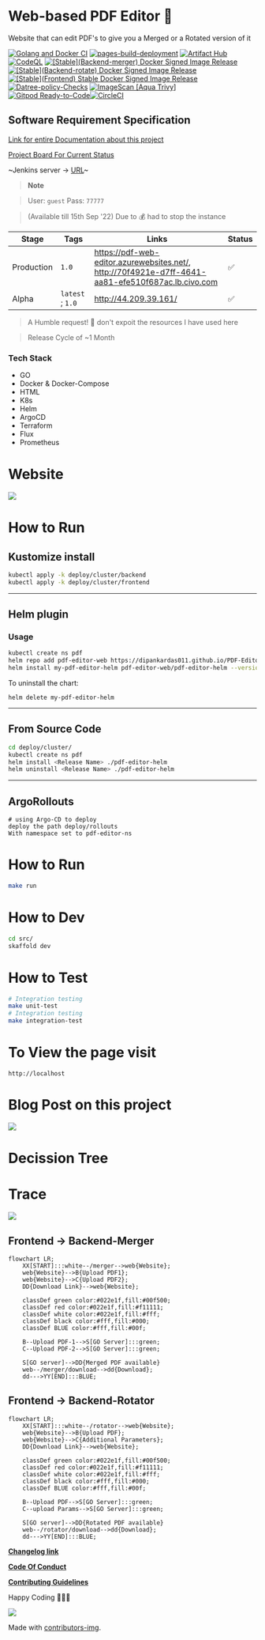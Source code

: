 # Web-based PDF Editor 🥳

Website that can edit PDF's to give you a Merged or a Rotated version of it

[![Golang and Docker CI](https://github.com/dipankardas011/PDF-Editor/actions/workflows/CI.yaml/badge.svg?branch=main)](https://github.com/dipankardas011/PDF-Editor/actions/workflows/CI.yaml) [![pages-build-deployment](https://github.com/dipankardas011/PDF-Editor/actions/workflows/pages/pages-build-deployment/badge.svg)](https://github.com/dipankardas011/PDF-Editor/actions/workflows/pages/pages-build-deployment) [![Artifact Hub](https://img.shields.io/endpoint?url=https://artifacthub.io/badge/repository/pdf-editor-web)](https://artifacthub.io/packages/search?repo=pdf-editor-web) [![CodeQL](https://github.com/dipankardas011/PDF-Editor/actions/workflows/codeql-analysis.yml/badge.svg)](https://github.com/dipankardas011/PDF-Editor/actions/workflows/codeql-analysis.yml) [![\[Stable\](Backend-merger) Docker Signed Image Release](https://github.com/dipankardas011/PDF-Editor/actions/workflows/CD-backend-merge.yaml/badge.svg)](https://github.com/dipankardas011/PDF-Editor/actions/workflows/CD-backend-merge.yaml) [![\[Stable\](Backend-rotate) Docker Signed Image Release](https://github.com/dipankardas011/PDF-Editor/actions/workflows/CD-backend-rotate.yaml/badge.svg)](https://github.com/dipankardas011/PDF-Editor/actions/workflows/CD-backend-rotate.yaml) [![\[Stable\](Frontend) Stable Docker Signed Image Release](https://github.com/dipankardas011/PDF-Editor/actions/workflows/CD-frontend.yaml/badge.svg)](https://github.com/dipankardas011/PDF-Editor/actions/workflows/CD-frontend.yaml) [![Datree-policy-Checks](https://github.com/dipankardas011/PDF-Editor/actions/workflows/Datree-CD.yaml/badge.svg?branch=main)](https://github.com/dipankardas011/PDF-Editor/actions/workflows/Datree-CD.yaml) [![ImageScan [Aqua Trivy]](https://github.com/dipankardas011/PDF-Editor/actions/workflows/imageScan.yaml/badge.svg)](https://github.com/dipankardas011/PDF-Editor/actions/workflows/imageScan.yaml) [![Gitpod Ready-to-Code](https://img.shields.io/badge/Gitpod-ready--to--code-blue?logo=gitpod)](https://gitpod.io/#https://github.com/dipankardas011/PDF-Editor)[![CircleCI](https://dl.circleci.com/status-badge/img/gh/dipankardas011/PDF-Editor/tree/main.svg?style=svg)](https://dl.circleci.com/status-badge/redirect/gh/dipankardas011/PDF-Editor/tree/main)


## Software Requirement Specification

[Link for entire Documentation about this project](https://docs.google.com/document/d/e/2PACX-1vQvfAZFG0Tw9MAXtXXXDDGFZ6967Iz9CK1rTE9Gl-cR8fKF268qoggKPIUhKGD3fWszGFEUfwoKYC9D/pub)

[Project Board For Current Status](https://github.com/users/dipankardas011/projects/2/views/1)

~Jenkins server -> [URL](http://ec2-XX-XX-XX-XX.compute-1.amazonaws.com:8080/)~
> **Note**

> User: `guest`
> Pass: `77777`

> (Available till 15th Sep '22) Due to 💰 had to stop the instance

Stage | Tags | Links | Status
--|--|--|--
Production | `1.0` | https://pdf-web-editor.azurewebsites.net/, http://70f4921e-d7ff-4641-aa81-efe510f687ac.lb.civo.com | ✅
Alpha | `latest` ; `1.0` | http://44.209.39.161/ | ✅

> A Humble request! 🙏 don't expoit the resources I have used here

> Release Cycle of ~1 Month

### Tech Stack
* GO
* Docker & Docker-Compose
* HTML
* K8s
* Helm
* ArgoCD
* Terraform
* Flux
* Prometheus

# Website
![](./coverpage.png)


# How to Run

## Kustomize install
```bash
kubectl apply -k deploy/cluster/backend
kubectl apply -k deploy/cluster/frontend
```

---


## Helm plugin

### Usage


```bash
kubectl create ns pdf
helm repo add pdf-editor-web https://dipankardas011.github.io/PDF-Editor/
helm install my-pdf-editor-helm pdf-editor-web/pdf-editor-helm --version 0.1.0
```
To uninstall the chart:

    helm delete my-pdf-editor-helm

---

## From Source Code
```bash
cd deploy/cluster/
kubectl create ns pdf
helm install <Release Name> ./pdf-editor-helm
helm uninstall <Release Name> ./pdf-editor-helm
```

---

## ArgoRollouts
```
# using Argo-CD to deploy
deploy the path deploy/rollouts
With namespace set to pdf-editor-ns
```

# How to Run

```bash
make run
```

# How to Dev

```bash
cd src/
skaffold dev
```

# How to Test

```bash
# Integration testing
make unit-test
# Integration testing
make integration-test
```


# To View the page visit

```url
http://localhost
```

# Blog Post on this project
[![](./coverpage.png)](https://blog.kubesimplify.com/about-my-pdf-editor-project)


# Decission Tree

# Trace
![](./trace.png)

## Frontend -> Backend-Merger
```mermaid
flowchart LR;
    XX[START]:::white--/merger-->web{Website};
    web{Website}-->B{Upload PDF1};
    web{Website}-->C{Upload PDF2};
    DD{Download Link}-->web{Website};

    classDef green color:#022e1f,fill:#00f500;
    classDef red color:#022e1f,fill:#f11111;
    classDef white color:#022e1f,fill:#fff;
    classDef black color:#fff,fill:#000;
    classDef BLUE color:#fff,fill:#00f;

    B--Upload PDF-1-->S[GO Server]:::green;
    C--Upload PDF-2-->S[GO Server]:::green;

    S[GO server]-->DD{Merged PDF available}
    web--/merger/download-->dd{Download};
    dd--->YY[END]:::BLUE;
```

## Frontend -> Backend-Rotator
```mermaid
flowchart LR;
    XX[START]:::white--/rotator-->web{Website};
    web{Website}-->B{Upload PDF};
    web{Website}-->C{Additional Parameters};
    DD{Download Link}-->web{Website};

    classDef green color:#022e1f,fill:#00f500;
    classDef red color:#022e1f,fill:#f11111;
    classDef white color:#022e1f,fill:#fff;
    classDef black color:#fff,fill:#000;
    classDef BLUE color:#fff,fill:#00f;

    B--Upload PDF-->S[GO Server]:::green;
    C--upload Params-->S[GO Server]:::green;

    S[GO server]-->DD{Rotated PDF available}
    web--/rotator/download-->dd{Download};
    dd--->YY[END]:::BLUE;

```

[**Changelog link**](./CHANGELOG.md)

[**Code Of Conduct**](./code-of-conduct.md)

[**Contributing Guidelines**](./CONTRIBUTING.md)

Happy Coding 👍🏼🥳


<a href = "https://github.com/dipankardas011/PDF-Editor/graphs/contributors"><img src = "https://contrib.rocks/image?repo=dipankardas011/PDF-Editor"/></a>

Made with [contributors-img](https://contrib.rocks).
